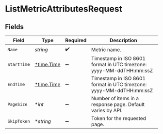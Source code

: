 # ListMetricAttributesRequest


## Fields

| Field                                                              | Type                                                               | Required                                                           | Description                                                        |
| ------------------------------------------------------------------ | ------------------------------------------------------------------ | ------------------------------------------------------------------ | ------------------------------------------------------------------ |
| `Name`                                                             | *string*                                                           | :heavy_check_mark:                                                 | Metric name.                                                       |
| `StartTime`                                                        | [*time.Time](https://pkg.go.dev/time#Time)                         | :heavy_minus_sign:                                                 | Timestamp in ISO 8601 format in UTC timezone: yyyy-MM-ddTHH:mm:ssZ |
| `EndTime`                                                          | [*time.Time](https://pkg.go.dev/time#Time)                         | :heavy_minus_sign:                                                 | Timestamp in ISO 8601 format in UTC timezone: yyyy-MM-ddTHH:mm:ssZ |
| `PageSize`                                                         | **int*                                                             | :heavy_minus_sign:                                                 | Number of items in a response page. Default varies by API.         |
| `SkipToken`                                                        | **string*                                                          | :heavy_minus_sign:                                                 | Token for the requested page.                                      |